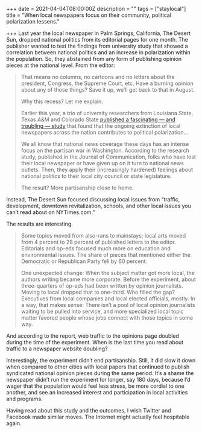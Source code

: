 +++
date = 2021-04-04T08:00:00Z
description = ""
tags = ["staylocal"]
title = "When local newspapers focus on their community, political polarization lessens."

+++
Last year the local newspaper in Palm Springs, California, The Desert Sun, dropped national politics from its editorial pages for one month. The publisher wanted to test the findings from university study that showed a correlation between national politics and an increase in polarization within the population. So, they abstained from any form of publishing opinion pieces at the national level. From the editor:

> That means no columns, no cartoons and no letters about the president, Congress, the Supreme Court, etc. Have a burning opinion about any of those things? Save it up, we’ll get back to that in August.
>
> Why this recess? Let me explain.
>
> Earlier this year, a trio of university researchers from Louisiana State, Texas A&M and Colorado State [published a fascinating — and troubling — study](https://www.niemanlab.org/2019/02/want-to-reduce-political-polarization-save-your-local-newspaper/)  that found that the ongoing extinction of local newspapers across the nation contributes to political polarization…
>
> We all know that national news coverage these days has an intense focus on the partisan war in Washington. According to the research study, published in the Journal of Communication, folks who have lost their local newspaper or have given up on it turn to national news outlets. Then, they apply their (increasingly hardened) feelings about national politics to their local city council or state legislature.
>
> The result? More partisanship close to home.

Instead, The Desert Sun focused discussing local issues from “traffic, development, downtown revitalization, schools, and other local issues you can’t read about on NYTimes.com.”

The results are interesting. 

> Some topics moved from also-rans to mainstays; local arts moved from 4 percent to 28 percent of published letters to the editor. Editorials and op-eds focused much more on education and environmental issues. The share of pieces that mentioned either the Democratic or Republican Party fell by 60 percent.
>
> One unexpected change: When the subject matter got more local, the authors writing became more corporate. Before the experiment, about three-quarters of op-eds had been written by opinion journalists. Moving to local dropped that to one-third. Who filled the gap? Executives from local companies and local elected officials, mostly. In a way, that makes sense: There isn’t a pool of local opinion journalists waiting to be pulled into service, and more specialized local topic matter favored people whose jobs connect with those topics in some way. 

And according to the report, web traffic to the opinions page doubled during the time of the experiment. When is the last time you read about traffic to a newspaper website doubling?

Interestingly, the experiment didn’t end partisanship. Still, it did slow it down when compared to other cities with local papers that continued to publish syndicated national opinion pieces during the same period. It’s a shame the newspaper didn’t run the experiment for longer, say 180 days, because I’d wager that the population would feel less stress, be more cordial to one another, and see an increased interest and participation in local activities and programs.

Having read about this study and the outcomes, I wish Twitter and Facebook made similar moves. The Internet might actually feel hospitable again.